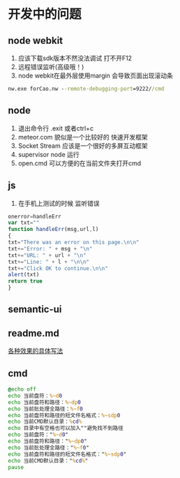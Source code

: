 # 开发中的问题
## node webkit 
1. 应该下载sdk版本不然没法调试 打不开F12
2. 远程错误监听(高级哦！)
3. node webkit在最外层使用margin 会导致页面出现滚动条
```cmd
nw.exe forCao.nw --remote-debugging-port=9222//cmd
```
## node
1. 退出命令行 .exit 或者ctrl+c
2. meteor.com 貌似是一个比较好的 快速开发框架
3. Socket Stream 应该是一个很好的多屏互动框架
4. supervisor node 运行
5. open.cmd 可以方便的在当前文件夹打开cmd
## js
1. 在手机上测试的时候 监听错误
```js
onerror=handleErr
var txt=""
function handleErr(msg,url,l)
{
txt="There was an error on this page.\n\n"
txt+="Error: " + msg + "\n"
txt+="URL: " + url + "\n"
txt+="Line: " + l + "\n\n"
txt+="Click OK to continue.\n\n"
alert(txt)
return true
}
``` 
## semantic-ui
	
## readme.md
[各种效果的具体写法](https://github.com/guodongxiaren/README)
## cmd
``` cmd
@echo off
echo 当前盘符：%~d0
echo 当前盘符和路径：%~dp0
echo 当前批处理全路径：%~f0
echo 当前盘符和路径的短文件名格式：%~sdp0
echo 当前CMD默认目录：%cd%
echo 目录中有空格也可以加入""避免找不到路径
echo 当前盘符："%~d0"
echo 当前盘符和路径："%~dp0"
echo 当前批处理全路径："%~f0"
echo 当前盘符和路径的短文件名格式："%~sdp0"
echo 当前CMD默认目录："%cd%"
pause
```
